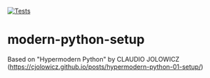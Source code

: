 [![Tests](https://github.com/hubplug/modern-python-setup/workflows/Tests/badge.svg)](https://github.com/hubplug/modern-python-setup/actions?workflow=Tests)

# modern-python-setup
Based on "Hypermodern Python" by CLAUDIO JOLOWICZ (https://cjolowicz.github.io/posts/hypermodern-python-01-setup/)
